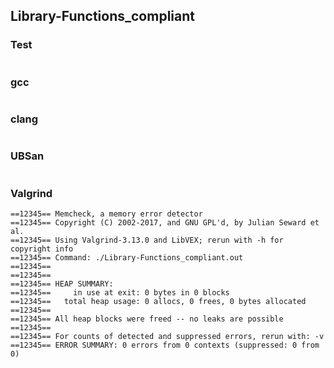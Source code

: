 ## Library-Functions_compliant
### Test
```
```
### gcc
```
```
### clang
```
```
### UBSan
```
```
### Valgrind
```
==12345== Memcheck, a memory error detector
==12345== Copyright (C) 2002-2017, and GNU GPL'd, by Julian Seward et al.
==12345== Using Valgrind-3.13.0 and LibVEX; rerun with -h for copyright info
==12345== Command: ./Library-Functions_compliant.out
==12345== 
==12345== 
==12345== HEAP SUMMARY:
==12345==     in use at exit: 0 bytes in 0 blocks
==12345==   total heap usage: 0 allocs, 0 frees, 0 bytes allocated
==12345== 
==12345== All heap blocks were freed -- no leaks are possible
==12345== 
==12345== For counts of detected and suppressed errors, rerun with: -v
==12345== ERROR SUMMARY: 0 errors from 0 contexts (suppressed: 0 from 0)
```
